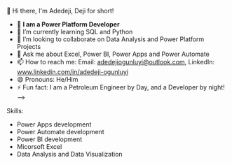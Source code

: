 👋 Hi there, I'm Adedeji, Deji for short!

- 🔭 **I am a Power Platform Developer**
- 🌱 I’m currently learning SQL and Python
- 👯 I’m looking to collaborate on Data Analysis and Power Platform Projects
- 💬 Ask me about Excel, Power BI, Power Apps and Power Automate
- 📫 How to reach me: Email: adedejiogunluyi@outlook.com,
                       LinkedIn: www.linkedin.com/in/adedeji-ogunluyi                    
- 😄 Pronouns: He/Him
- ⚡ Fun fact: I am a Petroleum Engineer by Day, and a Developer by night!
-->

Skills:
- Power Apps development
- Power Automate development
- Power BI development
- Micorsoft Excel
- Data Analysis and Data Visualization
